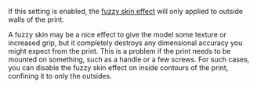 If this setting is enabled, the [fuzzy skin effect](magic_fuzzy_skin_enabled.md) will only applied to outside walls of the print.

A fuzzy skin may be a nice effect to give the model some texture or increased grip, but it completely destroys any dimensional accuracy you might expect from the print. This is a problem if the print needs to be mounted on something, such as a handle or a few screws. For such cases, you can disable the fuzzy skin effect on inside contours of the print, confining it to only the outsides.